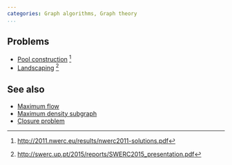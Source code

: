 ```yaml
---
categories: Graph algorithms, Graph theory
...
```


## Problems
* [Pool construction](http://2011.nwerc.eu/results/nwerc2011-problemset_2.pdf) [^1]
* [Landscaping](http://swerc.up.pt/2015/reports/problemset.pdf) [^2]

## See also
* [Maximum flow]()
* [Maximum density subgraph]()
* [Closure problem]()


[^1]: <http://2011.nwerc.eu/results/nwerc2011-solutions.pdf>
[^2]: <http://swerc.up.pt/2015/reports/SWERC2015_presentation.pdf>
